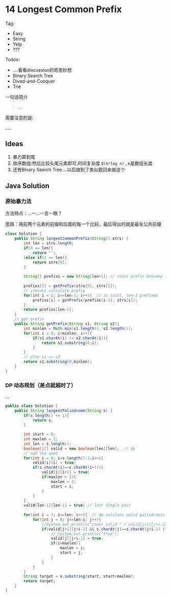 # 14 Longest Common Prefix

Tag:

- Easy
- String
- Yelp
- ???

Todos:

- ....看看discussion的奇思妙想
- Binary Search Tree
- Dived-and-Conquer
- Trie

一句话简介

> ...

需要注意的是:

*.....*

## Ideas

1. 暴力算到尾
2. 排序数组:然后比较头尾元素即可,时间复杂度 `O(k*log n)` , `k`是数组长度
3. 还有Binary Search Tree....以后做到了类似题回来做这个



## Java Solution

### 原始暴力法

方法特点：...一...一言一眼？

思路：用前两个元素的前缀和后面的每一个比较，最后得出的就是最长公共前缀

```java
class Solution {
    public String longestCommonPrefix(String[] strs) {
        int len = strs.length;
        if(0 == len){
            return "";
        }else if(1 == len){
            return strs[0];
        }
        
        String[] prefixs = new String[len+1]; // store prefix between two elements
        
        prefixs[1] = getPrefix(strs[0], strs[1]);
        // iterate calculate prefix
        for(int i = 2; i<=len-1; i++){  // in total, len-1 prefixes
            prefixs[i] = getPrefix(prefixs[i-1], strs[i]);
        }
        return prefixs[len-1];
    }
    // get prefix
    public String getPrefix(String s1, String s2){
        int minlen = Math.min(s1.length(), s2.length());
        for(int i = 0; i<minlen; i++){
            if(s1.charAt(i) != s2.charAt(i)){
                return s1.substring(0,i);
            }
        }
        // else s1 == s2
        return s1.substring(0,minlen);
    }
}
```

### DP 动态规划（差点就超时了）

...

```java
public class Solution {
    public String longestPalindrome(String s) {
        if(s.length() <= 1){
            return s;
        }
        
        int start = 0;
        int maxlen = 1;
        int len = s.length();
        boolean[][] valid = new boolean[len][len];  // dp
        // add the seed
        for(int i = 0; i<s.length()-1;i++){
            valid[i][i] = true;
            if(s.charAt(i)==s.charAt(i+1)){
                valid[i][i+1] = true;
                if(maxlen < 2){
                    maxlen = 2;
                    start = i;
                }
            }
        }
        valid[len-1][len-1] = true; // last single pair
        
        for(int i = 3; i<=len; i++){  // dp calclate valid palindromic string 
            for(int j = 0; j<=len-i; j++){
                //System.out.println("inner valid " + valid[j+1][j+i-2] );
                if(valid[j+1][j+i-2] && s.charAt(j)==s.charAt(j+i-1) ){
                    // System.out.println("true");
                    valid[j][j+i-1] = true;
                    if(i>maxlen){
                        maxlen = i;
                        start = j;
                    } 
                }
            }
        }
        String target = s.substring(start, start+maxlen);
        return target;
    }
}
```

